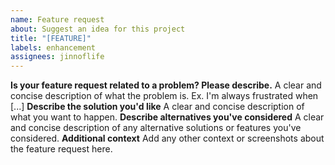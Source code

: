 ```yaml
---
name: Feature request
about: Suggest an idea for this project
title: "[FEATURE]"
labels: enhancement
assignees: jinnoflife
---
```

**Is your feature request related to a problem? Please describe.**
A clear and concise description of what the problem is. Ex. I'm always frustrated when [...]
**Describe the solution you'd like**
A clear and concise description of what you want to happen.
**Describe alternatives you've considered**
A clear and concise description of any alternative solutions or features you've considered.
**Additional context**
Add any other context or screenshots about the feature request here.
